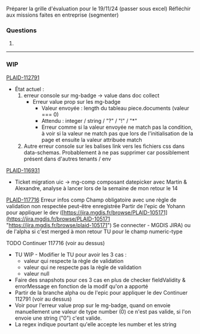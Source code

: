 
Préparer la grille d'évaluation pour le 19/11/24 (passer sous excel)
Réfléchir aux missions faites en entreprise (segmenter)
### Questions

1. 

--- 

### WIP

[PLAID-112791](https://jira.mgdis.fr/browse/PLAID-112791)
- État actuel : 
	1. erreur console sur mg-badge -> value dans doc collect
		- Erreur value prop sur les mg-badge
			- Valeur envoyée : length du tableau piece.documents (valeur === 0)
			- Attendu : integer / string / "?" / "!" / "*"
			- Erreur comme si la valeur envoyée ne match pas la condition, à voir si la valeur ne match pas que lors de l'initialisation de la page et ensuite la valeur attribuée match
	2. Autre erreur console sur les balises link vers les fichiers css dans data-schemas. Probablement à ne pas supprimer car possiblement présent dans d'autres tenants / env

[PLAID-116931](https://jira.mgdis.fr/browse/PLAID-116931)
- Ticket migration uic -> mg-comp composant datepicker avec Martin & Alexandre, analyse à lancer lors de la semaine de mon retour le 14 

[PLAID-117716](https://jira.mgdis.fr/browse/PLAID-117716)
	Erreur infos comp
	Champ obligatoire avec une règle de validation non respectée peut-être enregistrée
	Partir de l'epic de Yohann pour appliquer le dev ([https://jira.mgdis.fr/browse/PLAID-105171](https://jira.mgdis.fr/browse/PLAID-105171 "https://jira.mgdis.fr/browse/plaid-105171")
Se connecter - MGDIS JIRA) ou de l'alpha si c'est merged à mon retour
	TU pour le champ numeric-type

TODO 
Continuer 117716 (voir au dessus)
- TU WIP - Modifier le TU pour avoir les 3 cas : 
	- valeur qui respecte la règle de validation
	- valeur qui ne respecte pas la règle de validation
	- valeur null
- Faire des snapshots pour ces 3 cas en plus de checker fieldValidity & errorMessage en fonction de la modif qu'on a apporté
- Partir de la branche alpha ou de l'epic pour appliquer le dev
Continuer 112791 (voir au dessus)
- Voir pour l'erreur value prop sur le mg-badge, quand on envoie manuellement une valeur de type number (0) ce n'est pas valide, si l'on envoie une string ("0") c'est valide. 
- La regex indique pourtant qu'elle accepte les number et les string
